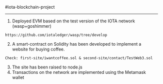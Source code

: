 #iota-blockchain-project
<hr>

1. Deployed EVM based on the test version of the IOTA network (wasp+goshimmer)
```
https://github.com/iotaledger/wasp/tree/develop
```
2. A smart-contract on Solidity has been developed to implement a website for buying coffee.
```
Check: first-site/iwantcoffee.sol & second-site/contact/TestWeb3.sol
```
3. The site has been raised to node.js
4. Transactions on the network are implemented using the Metamask wallet

